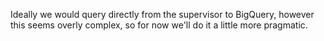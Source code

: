 Ideally we would query directly from the supervisor to BigQuery, however this seems overly complex, so for now we'll do it a little more pragmatic.
